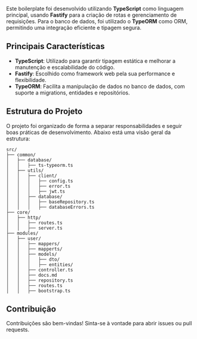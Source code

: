Este boilerplate foi desenvolvido utilizando **TypeScript** como linguagem principal, usando **Fastify** para a criação de rotas e gerenciamento de requisições. Para o banco de dados, foi utilizado o **TypeORM** como ORM, permitindo uma integração eficiente e tipagem segura.

## Principais Características

- **TypeScript**: Utilizado para garantir tipagem estática e melhorar a manutenção e escalabilidade do código.
- **Fastify**: Escolhido como framework web pela sua performance e flexibilidade.
- **TypeORM**: Facilita a manipulação de dados no banco de dados, com suporte a migrations, entidades e repositórios.

## Estrutura do Projeto
O projeto foi organizado de forma a separar responsabilidades e seguir boas práticas de desenvolvimento. Abaixo está uma visão geral da estrutura:

```
src/
├── common/
│   ├── database/
│   │   ├── ts-typeorm.ts
│   ├── utils/
│   │   ├── client/
│   │   │   ├── config.ts
│   │   │   ├── error.ts
│   │   │   ├── jwt.ts
│   │   ├── database/
│   │   │   ├── baseRepository.ts
│   │   │   ├── databaseErrors.ts
├── core/
│   ├── http/
│   │   ├── routes.ts
│   │   ├── server.ts
├── modules/
│   ├── user/
│   │   ├── mappers/
│   │   ├── mapperts/
│   │   ├── models/
│   │   │   ├── dto/
│   │   │   ├── entities/
│   │   ├── controller.ts
│   │   ├── docs.md
│   │   ├── repository.ts
│   │   ├── routes.ts
│   │   ├── bootstrap.ts
```

## Contribuição

Contribuições são bem-vindas! Sinta-se à vontade para abrir issues ou pull requests.
